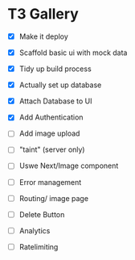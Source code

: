 # T3 Gallery

- [x] Make it deploy
- [x] Scaffold basic ui with mock data
- [x] Tidy up build process
- [x] Actually set up database
- [x] Attach Database to UI
- [x] Add Authentication
- [ ] Add image upload
- [ ] "taint" (server only)
- [ ] Uswe Next/Image component
- [ ] Error management
- [ ] Routing/ image page
- [ ] Delete Button
- [ ] Analytics
- [ ] Ratelimiting
 